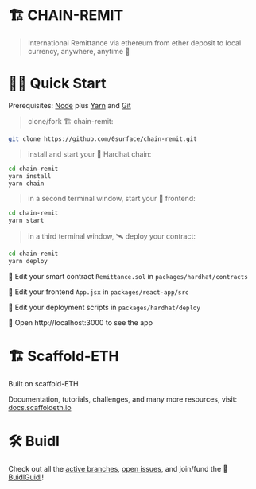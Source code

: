 # 🏗 CHAIN-REMIT

> International Remittance via ethereum from ether deposit to local currency, anywhere, anytime 🚀

# 🏄‍♂️ Quick Start

Prerequisites: [Node](https://nodejs.org/dist/latest-v12.x/) plus [Yarn](https://classic.yarnpkg.com/en/docs/install/) and [Git](https://git-scm.com/downloads)

> clone/fork 🏗 chain-remit:

```bash
git clone https://github.com/0surface/chain-remit.git
```

> install and start your 👷‍ Hardhat chain:

```bash
cd chain-remit
yarn install
yarn chain
```

> in a second terminal window, start your 📱 frontend:

```bash
cd chain-remit
yarn start
```

> in a third terminal window, 🛰 deploy your contract:

```bash
cd chain-remit
yarn deploy
```

🔏 Edit your smart contract `Remittance.sol` in `packages/hardhat/contracts`

📝 Edit your frontend `App.jsx` in `packages/react-app/src`

💼 Edit your deployment scripts in `packages/hardhat/deploy`

📱 Open http://localhost:3000 to see the app

# 🏗 Scaffold-ETH

Built on scaffold-ETH

Documentation, tutorials, challenges, and many more resources, visit: [docs.scaffoldeth.io](https://docs.scaffoldeth.io)

# 🛠 Buidl

Check out all the [active branches](https://github.com/austintgriffith/scaffold-eth/branches/active), [open issues](https://github.com/austintgriffith/scaffold-eth/issues), and join/fund the 🏰 [BuidlGuidl](https://BuidlGuidl.com)!
